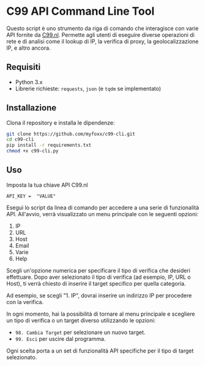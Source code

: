 # C99 API Command Line Tool

Questo script è uno strumento da riga di comando che interagisce con varie API fornite da [C99.nl](https://api.c99.nl/). Permette agli utenti di eseguire diverse operazioni di rete e di analisi come il lookup di IP, la verifica di proxy, la geolocalizzazione IP, e altro ancora.

## Requisiti

- Python 3.x
- Librerie richieste: `requests`, `json` (e `tqdm` se implementato)

## Installazione

Clona il repository e installa le dipendenze:

```bash
git clone https://github.com/myfoxx/c99-cli.git
cd c99-cli
pip install -r requirements.txt
chmod +x c99-cli.py
```

## Uso

Imposta la tua chiave API C99.nl

```
API_KEY =  "VALUE"
```
Esegui lo script da linea di comando per accedere a una serie di funzionalità API.
All'avvio, verrà visualizzato un menu principale con le seguenti opzioni:

1. IP
2. URL
3. Host
4. Email
5. Varie
6. Help

Scegli un'opzione numerica per specificare il tipo di verifica che desideri effettuare. Dopo aver selezionato il tipo di verifica (ad esempio, IP, URL o Host), ti verrà chiesto di inserire il target specifico per quella categoria.

Ad esempio, se scegli "1. IP", dovrai inserire un indirizzo IP per procedere con la verifica.

In ogni momento, hai la possibilità di tornare al menu principale e scegliere un tipo di verifica o un target diverso utilizzando le opzioni:

- `98. Cambia Target` per selezionare un nuovo target.
- `99. Esci` per uscire dal programma.

Ogni scelta porta a un set di funzionalità API specifiche per il tipo di target selezionato.

